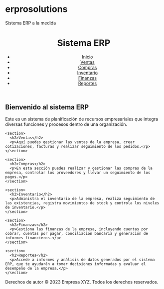 # erprosolutions
Sistema ERP a la medida
<!DOCTYPE html>
<html>
<head>
  <title>Sistema ERP</title>
   <link rel="stylesheet" type="text/css" href="styles.css">
</head>
<body>
  <header>
    <h1>Sistema ERP</h1>
    <nav>
      <ul>
        <li><a href="#">Inicio</a></li>
        <li><a href="#">Ventas</a></li>
        <li><a href="#">Compras</a></li>
        <li><a href="#">Inventario</a></li>
        <li><a href="#">Finanzas</a></li>
        <li><a href="#">Reportes</a></li>
      </ul>
    </nav>
  </header>

  <main>
    <section>
      <h2>Bienvenido al sistema ERP</h2>
      <p>Este es un sistema de planificación de recursos empresariales que integra diversas funciones y procesos dentro de una organización.</p>
    </section>

    <section>
      <h2>Ventas</h2>
      <p>Aquí puedes gestionar las ventas de la empresa, crear cotizaciones, facturas y realizar seguimiento de los pedidos.</p>
    </section>

    <section>
      <h2>Compras</h2>
      <p>En esta sección puedes realizar y gestionar las compras de la empresa, controlar los proveedores y llevar un seguimiento de los pagos.</p>
    </section>

    <section>
      <h2>Inventario</h2>
      <p>Administra el inventario de la empresa, realiza seguimiento de las existencias, registra movimientos de stock y controla los niveles de inventario.</p>
    </section>

    <section>
      <h2>Finanzas</h2>
      <p>Gestiona las finanzas de la empresa, incluyendo cuentas por cobrar, cuentas por pagar, conciliación bancaria y generación de informes financieros.</p>
    </section>

    <section>
      <h2>Reportes</h2>
      <p>Accede a informes y análisis de datos generados por el sistema ERP, que te ayudarán a tomar decisiones informadas y evaluar el desempeño de la empresa.</p>
    </section>
  </main>

  <footer>
    <p>Derechos de autor &copy; 2023 Empresa XYZ. Todos los derechos reservados.</p>
  </footer>
</body>
</html>  
  
